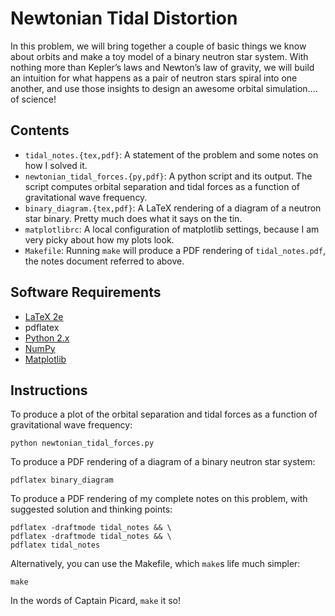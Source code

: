Newtonian Tidal Distortion
==========================

In this problem, we will bring together a couple of basic things we know about orbits and make a toy model of a binary neutron star system. With nothing more than Kepler’s laws and Newton’s law of gravity, we will build an intuition for what happens as a pair of neutron stars spiral into one another, and use those insights to design an awesome orbital simulation.... of science!

Contents
--------

* `tidal_notes.{tex,pdf}`: A statement of the problem and some notes on how I solved it.
* `newtonian_tidal_forces.{py,pdf}`: A python script and its output. The script computes orbital separation and tidal forces as a function of gravitational wave frequency.
* `binary_diagram.{tex,pdf}`: A LaTeX rendering of a diagram of a neutron star binary. Pretty much does what it says on the tin.
* `matplotlibrc`: A local configuration of matplotlib settings, because I am very picky about how my plots look.
* `Makefile`: Running `make` will produce a PDF rendering of `tidal_notes.pdf`, the notes document referred to above.

Software Requirements
---------------------

* [LaTeX 2e](https://www.latex-project.org/get/)
* pdflatex
* [Python 2.x](https://www.python.org)
* [NumPy](http://www.numpy.org)
* [Matplotlib](http://matplotlib.org)

Instructions
------------

To produce a plot of the orbital separation and tidal forces as a function of gravitational wave frequency:

```
python newtonian_tidal_forces.py
```

To produce a PDF rendering of a diagram of a binary neutron star system:

```
pdflatex binary_diagram
```

To produce a PDF rendering of my complete notes on this problem, with suggested solution and thinking points:

```
pdflatex -draftmode tidal_notes && \
pdflatex -draftmode tidal_notes && \
pdflatex tidal_notes
```

Alternatively, you can use the Makefile, which `make`s life much simpler:

```
make
```

In the words of Captain Picard, `make` it so!
